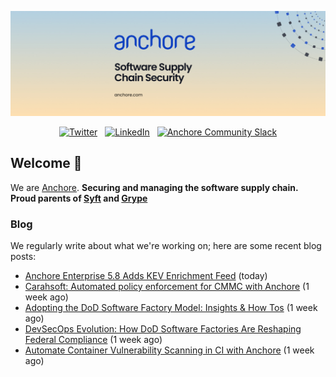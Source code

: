 <p align="center">
  <a href="https://anchore.com" target="_blank"><img src="https://raw.githubusercontent.com/anchore/.github/main/.github/banner.jpg"></a>
</p>
<p align="center">
  &nbsp;<a href="https://twitter.com/anchore" target="_blank"><img alt="Twitter" src="https://img.shields.io/badge/Twitter-303030?style=for-the-badge&logo=x&logoColor=%23ffffff"></a>&nbsp;
  &nbsp;<a href="https://www.linkedin.com/company/anchore" target="_blank"><img alt="LinkedIn" src="https://img.shields.io/badge/LinkedIn-1667be?style=for-the-badge&logo=linkedin&logoColor=%23ffffff"></a>&nbsp;
  &nbsp;<a href="https://anchore.com/slack" target="_blank"><img alt="Anchore Community Slack" src="https://img.shields.io/badge/Slack-4A154B?style=for-the-badge&logo=slack&logoColor=white"></a>&nbsp;
</p>

## Welcome 👋

We are [Anchore](https://anchore.com/).
**Securing and managing the software supply chain. Proud parents of [Syft](https://github.com/anchore/syft) and [Grype](https://github.com/anchore/grype)**

### Blog 

We regularly write about what we're working on; here are some recent blog posts:


- [Anchore Enterprise 5.8 Adds KEV Enrichment Feed](https://anchore.com/blog/anchore-enterprise-5-8-adds-kev-enrichment-feed/) (today)
- [Carahsoft: Automated policy enforcement for CMMC with Anchore](https://anchore.com/webinars/carahsoft-automated-policy-enforcement-for-cmmc-with-anchore/) (1 week ago)
- [Adopting the DoD Software Factory Model: Insights &amp; How Tos](https://anchore.com/webinars/adopting-the-dod-software-factory-model-insights-how-tos/) (1 week ago)
- [DevSecOps Evolution: How DoD Software Factories Are Reshaping Federal Compliance](https://anchore.com/blog/devsecops-evolution-how-dod-software-factories-are-reshaping-federal-compliance/) (1 week ago)
- [Automate Container Vulnerability Scanning in CI with Anchore](https://anchore.com/blog/automate-container-vulnerability-scanning-in-continuous-integration-ci-with-anchore/) (1 week ago)
